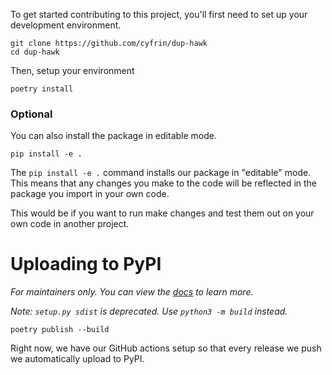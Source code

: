 To get started contributing to this project, you'll first need to set up your development environment.

```
git clone https://github.com/cyfrin/dup-hawk
cd dup-hawk
```

Then, setup your environment
```
poetry install
```

### Optional

You can also install the package in editable mode.

```
pip install -e .
```

The `pip install -e .` command installs our package in "editable" mode. This means that any changes you make to the code will be reflected in the package you import in your own code.

This would be if you want to run make changes and test them out on your own code in another project. 


# Uploading to PyPI 

_For maintainers only. You can view the [docs](https://packaging.python.org/en/latest/tutorials/packaging-projects/#generating-distribution-archives) to learn more._ 

_Note: `setup.py sdist` is deprecated. Use `python3 -m build` instead._

```
poetry publish --build
```

Right now, we have our GitHub actions setup so that every release we push we automatically upload to PyPI.
